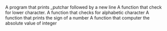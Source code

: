 A program that prints _putchar followed by a new line
A function that check for lower character.
A function that checks for alphabetic character
A function that prints the sign of a number
A function that computer the absolute value of integer
